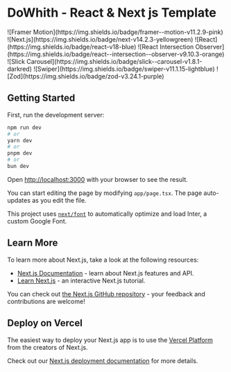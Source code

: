 <h1>DoWhith - React & Next js Template</h1>
![Framer Motion](https://img.shields.io/badge/framer--motion-v11.2.9-pink) ![Next.js](https://img.shields.io/badge/next-v14.2.3-yellowgreen) ![React](https://img.shields.io/badge/react-v18-blue) ![React Intersection Observer](https://img.shields.io/badge/react--intersection--observer-v9.10.3-orange) ![Slick Carousel](https://img.shields.io/badge/slick--carousel-v1.8.1-darkred) ![Swiper](https://img.shields.io/badge/swiper-v11.1.15-lightblue) ![Zod](https://img.shields.io/badge/zod-v3.24.1-purple)


## Getting Started

First, run the development server:

```bash
npm run dev
# or
yarn dev
# or
pnpm dev
# or
bun dev
```

Open [http://localhost:3000](http://localhost:3000) with your browser to see the result.

You can start editing the page by modifying `app/page.tsx`. The page auto-updates as you edit the file.

This project uses [`next/font`](https://nextjs.org/docs/basic-features/font-optimization) to automatically optimize and load Inter, a custom Google Font.

## Learn More

To learn more about Next.js, take a look at the following resources:

- [Next.js Documentation](https://nextjs.org/docs) - learn about Next.js features and API.
- [Learn Next.js](https://nextjs.org/learn) - an interactive Next.js tutorial.

You can check out [the Next.js GitHub repository](https://github.com/vercel/next.js/) - your feedback and contributions are welcome!

## Deploy on Vercel

The easiest way to deploy your Next.js app is to use the [Vercel Platform](https://vercel.com/new?utm_medium=default-template&filter=next.js&utm_source=create-next-app&utm_campaign=create-next-app-readme) from the creators of Next.js.

Check out our [Next.js deployment documentation](https://nextjs.org/docs/deployment) for more details.
